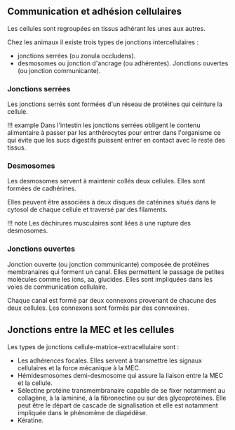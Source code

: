 ## Communication et adhésion cellulaires

Les cellules sont regroupées en tissus adhérant les unes aux autres.

Chez les animaux il existe trois types de jonctions intercellulaires :

* jonctions serrées (ou zonula occludens).
* desmosomes ou jonction d'ancrage (ou adhérentes). Jonctions ouvertes (ou jonction communicante).
### Jonctions serrées

Les jonctions serrés sont formées d'un réseau de protéines qui ceinture la cellule.

!!! example
    Dans l'intestin les jonctions serrées obligent le contenu alimentaire à passer par les anthérocytes pour entrer dans l'organisme ce qui évite que les sucs digestifs puissent entrer en contact avec le reste des tissus.
### Desmosomes

Les desmosomes servent à maintenir collés deux cellules. Elles sont formées de cadhérines.

Elles peuvent être associées à deux disques de caténines situés dans le
cytosol de chaque cellule et traversé par des filaments.

!!! note
    Les déchirures musculaires sont liées à une rupture des desmosomes.
### Jonctions ouvertes

Jonction ouverte (ou jonction communicante) composée de protéines membranaires qui forment un canal. Elles permettent le passage de petites molécules comme les ions, aa, glucides. Elles sont impliquées dans les voies de communication cellulaire.

Chaque canal est formé par deux connexons provenant de chacune des deux cellules. Les connexons sont formés par des connexines.
## Jonctions entre la MEC et les cellules

Les types de jonctions cellule-matrice-extracellulaire sont :

* Les adhérences focales. Elles servent à transmettre les signaux cellulaires et la force mécanique à la MEC.
* Hémidesmosomes demi-desmosome qui assure la liaison entre la MEC et la cellule.
* Sélectine protéine transmembranaire capable de se fixer notamment au collagène, à la laminine, à la fibronectine ou sur des glycoprotéines. Elle peut être le départ de cascade de signalisation et elle est notamment impliquée dans le phénomène de diapédèse.
* Kératine.